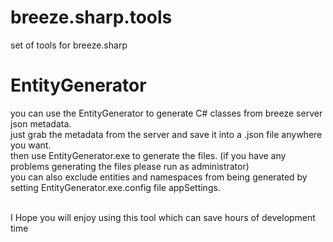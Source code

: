 # breeze.sharp.tools
set of tools for breeze.sharp

# EntityGenerator

you can use the EntityGenerator to generate C# classes from breeze server json metadata.</BR>
just grab the metadata from the server and save it into a .json file anywhere you want.</BR>
then use EntityGenerator.exe to generate the files. (if you have any problems generating the files please run as administrator)</BR>
you can also exclude entities and namespaces from being generated by setting EntityGenerator.exe.config file appSettings.</BR></BR>

I Hope you will enjoy using this tool which can save hours of development time

